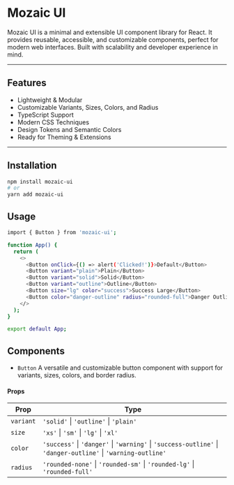 # Mozaic UI

Mozaic UI is a minimal and extensible UI component library for React. It provides reusable, accessible, and customizable components, perfect for modern web interfaces. Built with scalability and developer experience in mind.


---

## Features

- Lightweight & Modular
- Customizable Variants, Sizes, Colors, and Radius  
- TypeScript Support 
- Modern CSS Techniques
- Design Tokens and Semantic Colors  
- Ready for Theming & Extensions

---

## Installation

```bash
npm install mozaic-ui
# or
yarn add mozaic-ui
```



## Usage
```bash
import { Button } from 'mozaic-ui';

function App() {
  return (
    <>
      <Button onClick={() => alert('Clicked!')}>Default</Button>
      <Button variant="plain">Plain</Button>
      <Button variant="solid">Solid</Button>
      <Button variant="outline">Outline</Button>
      <Button size="lg" color="success">Success Large</Button>
      <Button color="danger-outline" radius="rounded-full">Danger Outline</Button>
    </>
  );
}

export default App;
```

## Components

-  `Button`
    A versatile and customizable button component with support for variants, sizes, colors, and border radius.
####  Props

| Prop       | Type                                                                                      |
|------------|-------------------------------------------------------------------------------------------|
| `variant`  | `'solid'` \| `'outline'` \| `'plain'`                                                    | 
| `size`     | `'xs'` \| `'sm'` \| `'lg'` \| `'xl'`                                                     | 
| `color`    | `'success'` \| `'danger'` \| `'warning'` \| `'success-outline'` \| `'danger-outline'` \| `'warning-outline'` |
| `radius`   | `'rounded-none'` \| `'rounded-sm'` \| `'rounded-lg'` \| `'rounded-full'`                 | 

